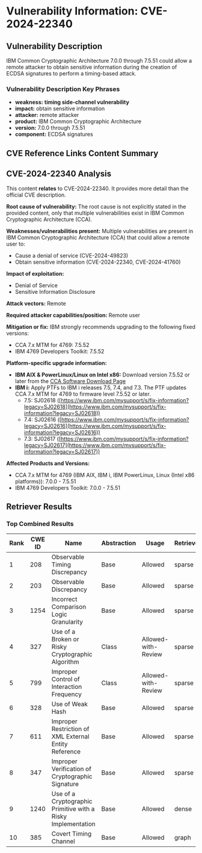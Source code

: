 # Vulnerability Information: CVE-2024-22340

## Vulnerability Description
IBM Common Cryptographic Architecture 7.0.0 through 7.5.51 could allow a remote attacker to obtain sensitive information during the creation of ECDSA signatures to perform a timing-based attack.

### Vulnerability Description Key Phrases
- **weakness:** **timing side-channel vulnerability**
- **impact:** obtain sensitive information
- **attacker:** remote attacker
- **product:** IBM Common Cryptographic Architecture
- **version:** 7.0.0 through 7.5.51
- **component:** ECDSA signatures

## CVE Reference Links Content Summary
## CVE-2024-22340 Analysis

This content **relates** to CVE-2024-22340. It provides more detail than the official CVE description.

**Root cause of vulnerability:**
The root cause is not explicitly stated in the provided content, only that multiple vulnerabilities exist in IBM Common Cryptographic Architecture (CCA).

**Weaknesses/vulnerabilities present:**
Multiple vulnerabilities are present in IBM Common Cryptographic Architecture (CCA) that could allow a remote user to:
*   Cause a denial of service (CVE-2024-49823)
*   Obtain sensitive information (CVE-2024-22340, CVE-2024-41760)

**Impact of exploitation:**
*   Denial of Service
*   Sensitive Information Disclosure

**Attack vectors:**
Remote

**Required attacker capabilities/position:**
Remote user

**Mitigation or fix:**
IBM strongly recommends upgrading to the following fixed versions:

*   CCA 7.x MTM for 4769: 7.5.52
*   IBM 4769 Developers Toolkit: 7.5.52

**Platform-specific upgrade information:**

*   **IBM AIX & PowerLinux/Linux on Intel x86:** Download version 7.5.52 or later from the [CCA Software Download Page](https://www.ibm.com/resources/mrs/assets?source=4769ecdl)
*   **IBM i:** Apply PTFs to IBM i releases 7.5, 7.4, and 7.3. The PTF updates CCA 7.x MTM for 4769 to firmware level 7.5.52 or later.
    *   7.5: SJ02618 ([https://www.ibm.com/mysupport/s/fix-information?legacy=SJ02618](https://www.ibm.com/mysupport/s/fix-information?legacy=SJ02618))
    *   7.4: SJ02616 ([https://www.ibm.com/mysupport/s/fix-information?legacy=SJ02616](https://www.ibm.com/mysupport/s/fix-information?legacy=SJ02616))
    *   7.3: SJ02617 ([https://www.ibm.com/mysupport/s/fix-information?legacy=SJ02617](https://www.ibm.com/mysupport/s/fix-information?legacy=SJ02617))

**Affected Products and Versions:**

*   CCA 7.x MTM for 4769 (IBM AIX, IBM i, IBM PowerLinux, Linux (Intel x86 platforms)): 7.0.0 - 7.5.51
*   IBM 4769 Developers Toolkit: 7.0.0 - 7.5.51

## Retriever Results

### Top Combined Results

| Rank | CWE ID | Name | Abstraction | Usage  | Retrievers | Individual Scores |
|------|--------|------|-------------|-------|------------|-------------------|
| 1 | 208 | Observable Timing Discrepancy | Base | Allowed | sparse | 0.233 |
| 2 | 203 | Observable Discrepancy | Base | Allowed | sparse | 0.215 |
| 3 | 1254 | Incorrect Comparison Logic Granularity | Base | Allowed | sparse | 0.171 |
| 4 | 327 | Use of a Broken or Risky Cryptographic Algorithm | Class | Allowed-with-Review | sparse | 0.169 |
| 5 | 799 | Improper Control of Interaction Frequency | Class | Allowed-with-Review | sparse | 0.164 |
| 6 | 328 | Use of Weak Hash | Base | Allowed | sparse | 0.162 |
| 7 | 611 | Improper Restriction of XML External Entity Reference | Base | Allowed | sparse | 0.154 |
| 8 | 347 | Improper Verification of Cryptographic Signature | Base | Allowed | sparse | 0.153 |
| 9 | 1240 | Use of a Cryptographic Primitive with a Risky Implementation | Base | Allowed | dense | 0.620 |
| 10 | 385 | Covert Timing Channel | Base | Allowed | graph | 0.002 |

